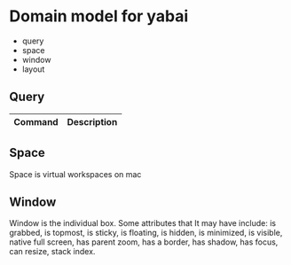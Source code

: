 # Domain model for yabai

- query
- space
- window
- layout

## Query

| Command | Description |
| ------- | ----------- |

## Space

Space is virtual workspaces on mac

## Window

Window is the individual box.  Some attributes that It may have include:
is grabbed, is topmost, is sticky, is floating, is hidden, is minimized,
is visible, native full screen, has parent zoom, has a border, has
shadow, has focus, can resize, stack index.
